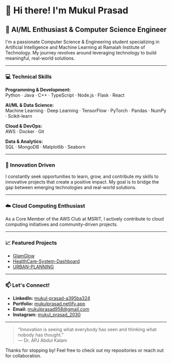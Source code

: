 # 👋 Hi there! I'm Mukul Prasad

## 🤖 AI/ML Enthusiast & Computer Science Engineer

I'm a passionate Computer Science & Engineering student specializing in Artificial Intelligence and Machine Learning at Ramaiah Institute of Technology. My journey revolves around leveraging technology to build meaningful, real-world solutions.

---

### 💻 Technical Skills

**Programming & Development:**  
Python · Java · C++ · TypeScript · Node.js · Flask · React

**AI/ML & Data Science:**  
Machine Learning · Deep Learning · TensorFlow · PyTorch · Pandas · NumPy · Scikit-learn

**Cloud & DevOps:**  
AWS · Docker · Git

**Data & Analytics:**  
SQL · MongoDB · Matplotlib · Seaborn

---

### 🚀 Innovation Driven

I constantly seek opportunities to learn, grow, and contribute my skills to innovative projects that create a positive impact. My goal is to bridge the gap between emerging technologies and real-world solutions.

---

### ☁️ Cloud Computing Enthusiast

As a Core Member of the AWS Club at MSRIT, I actively contribute to cloud computing initiatives and community-driven projects.

---

### 📈 Featured Projects

- [GlamGlow](https://github.com/MUKUL-PRASAD-SIGH/GlamGlow)
- [HealthCare-System-Dashboard](https://github.com/MUKUL-PRASAD-SIGH/HealthCare-System-Dashboard)
- [URBAN-PLANNING](https://github.com/MUKUL-PRASAD-SIGH/URBAN-PLANNING)

---

### 📫 Let's Connect!

- **LinkedIn:** [mukul-prasad-a395ba324](https://www.linkedin.com/in/mukul-prasad-a395ba324/)
- **Portfolio:** [mukulprasad.netlify.app](https://mukulprasad.netlify.app)
- **Email:** mukulprasad958@gmail.com
- **Instagram:** [mukul_prasad_2030](https://instagram.com/mukul_prasad_2030)

---

> “Innovation is seeing what everybody has seen and thinking what nobody has thought.”  
> — Dr. APJ Abdul Kalam

Thanks for stopping by! Feel free to check out my repositories or reach out for collaboration.

